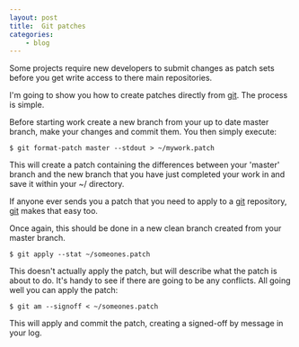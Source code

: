 ```yaml
---
layout: post
title:  Git patches
categories:
    - blog
---
```

Some projects require new developers to submit changes as patch sets before you
get write access to there main repositories.

I'm going to show you how to create patches directly from [git][Git]. The
process is simple.

Before starting work create a new branch from your up to date master branch,
make your changes and commit them. You then simply execute:

    $ git format-patch master --stdout > ~/mywork.patch

This will create a patch containing the differences between your 'master'
branch and the new branch that you have just completed your work in and save it
within your ~/ directory.

If anyone ever sends you a patch that you need to apply to a [git][Git]
repository, [git][Git] makes that easy too.

Once again, this should be done in a new clean branch created from your master
branch.

    $ git apply --stat ~/someones.patch

This doesn't actually apply the patch, but will describe what the patch is
about to do. It's handy to see if there are going to be any conflicts. All
going well you can apply the patch:

    $ git am --signoff < ~/someones.patch

This will apply and commit the patch, creating a signed-off by message in your
log.

[git]:      http://git-scm.com
